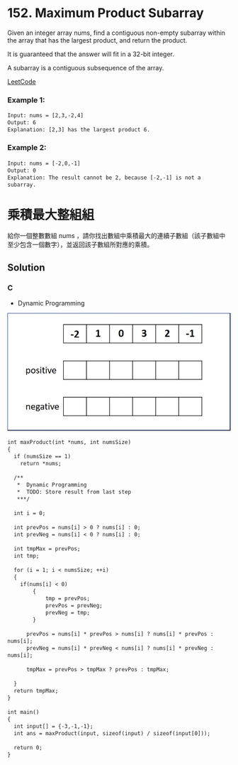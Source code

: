 # 152. Maximum Product Subarray
Given an integer array nums, find a contiguous non-empty subarray within the array that has the largest product, and return the product.

It is guaranteed that the answer will fit in a 32-bit integer.

A subarray is a contiguous subsequence of the array.

[LeetCode](https://leetcode.com/problems/maximum-product-subarray)  

### Example 1:
```
Input: nums = [2,3,-2,4]
Output: 6
Explanation: [2,3] has the largest product 6.
```

### Example 2:
```
Input: nums = [-2,0,-1]
Output: 0
Explanation: The result cannot be 2, because [-2,-1] is not a subarray.
```


# 乘積最大整組組

給你一個整數數組 nums ，請你找出數組中乘積最大的連續子數組（該子數組中至少包含一個數字），並返回該子數組所對應的乘積。


## Solution

### C
* Dynamic Programming
<img src="img/152.gif" width = "857"/>

```
int maxProduct(int *nums, int numsSize)
{
  if (numsSize == 1)
    return *nums;

  /** 
   *  Dynamic Programming
   *  TODO: Store result from last step
   ***/
  
  int i = 0;

  int prevPos = nums[i] > 0 ? nums[i] : 0;
  int prevNeg = nums[i] < 0 ? nums[i] : 0;

  int tmpMax = prevPos;
  int tmp;

  for (i = 1; i < numsSize; ++i)
  {
    if(nums[i] < 0)
        {
            tmp = prevPos;
            prevPos = prevNeg;
            prevNeg = tmp;
        }
    
      prevPos = nums[i] * prevPos > nums[i] ? nums[i] * prevPos : nums[i];
      prevNeg = nums[i] * prevNeg < nums[i] ? nums[i] * prevNeg : nums[i];

      tmpMax = prevPos > tmpMax ? prevPos : tmpMax;    
    
  }
  return tmpMax;
}

int main()
{
  int input[] = {-3,-1,-1};
  int ans = maxProduct(input, sizeof(input) / sizeof(input[0]));

  return 0;
}
```